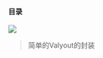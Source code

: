 #### 目录
[![](https://jitpack.io/v/lvtanxi/BaseVLayoutAdapterHelper.svg)](https://jitpack.io/#lvtanxi/BaseVLayoutAdapterHelper)

> 简单的Valyout的封装